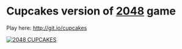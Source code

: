 Cupcakes version of [2048](http://gabrielecirulli.github.io/2048/) game
========================================================================

Play here: http://git.io/cupcakes

[![2048 CUPCAKES](http://oi62.tinypic.com/24fzep3.jpg)](http://git.io/cupcakes)